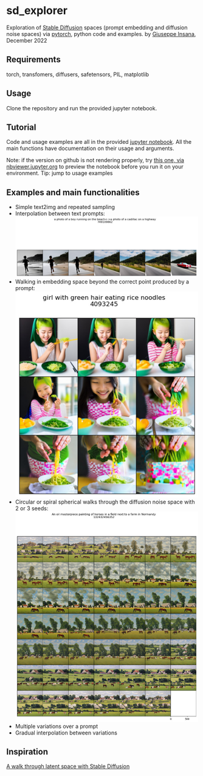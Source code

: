 # sd_explorer
Exploration of [Stable Diffusion](https://github.com/Stability-AI/StableDiffusion) spaces (prompt embedding and diffusion noise spaces) via [pytorch](https://pytorch.org/), python code and examples.
by [Giuseppe Insana](https://insana.net), December 2022

## Requirements
torch, transfomers, diffusers, safetensors, PIL, matplotlib

## Usage
Clone the repository and run the provided jupyter notebook.

## Tutorial
Code and usage examples are all in the provided [jupyter notebook](sd_explorer.ipynb).
All the main functions have documentation on their usage and arguments.

Note: if the version on github is not rendering properly, try [this one, via nbviewer.jupyter.org](https://nbviewer.jupyter.org/github/g-insana/sd_explorer/blob/main/sd_explorer.ipynb#Examples) to preview the notebook before you run it on your environment. Tip: jump to usage examples

## Examples and main functionalities
* Simple text2img and repeated sampling
* Interpolation between text prompts:
![From boy to car](boy_to_car.jpg)
* Walking in embedding space beyond the correct point produced by a prompt:
![green hair girl eating noodles](green_haired_girl.jpg)
* Circular or spiral spherical walks through the diffusion noise space with 2 or 3 seeds:
![horses_circular_walk](horses_r48.jpg)
* Multiple variations over a prompt
* Gradual interpolation between variations

## Inspiration
[A walk through latent space with Stable Diffusion](https://keras.io/examples/generative/random_walks_with_stable_diffusion/)


